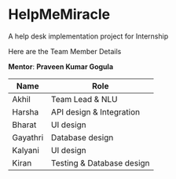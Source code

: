 # HelpMeMiracle
A help desk implementation project for Internship

Here are the Team Member Details

**Mentor**: **Praveen Kumar Gogula**

| Name  | Role |
|-------|------|
| Akhil | Team Lead & NLU |
| Harsha | API design & Integration |
| Bharat | UI design |
| Gayathri | Database design |
| Kalyani | UI design |
| Kiran | Testing & Database design |
